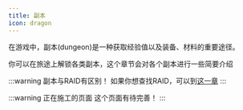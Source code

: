 ```yaml
---
title: 副本
icon: dragon
---
```


在游戏中，副本(dungeon)是一种获取经验值以及装备、材料的重要途径。

你可以在旅途上解锁各类副本，这个章节会对各个副本进行一些简要介绍

:::warning 副本与RAID有区别！
如果你想查找RAID，可以到[这一章](/WynncraftCNguide/guide/raid.html)
:::

:::warning 正在施工的页面
这个页面有待完善！
:::